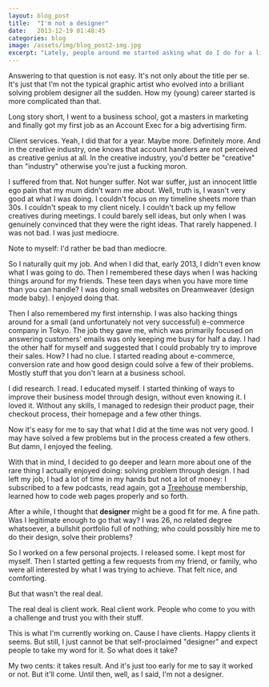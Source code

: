 ```yaml
---
layout: blog_post
title:  "I'm not a designer"
date:   2013-12-19 01:48:45
categories: blog
image: /assets/img/blog_post2-img.jpg
excerpt: "Lately, people around me started asking what do I do for a living. And truth is, I don't know what to answer. "
---
```



Answering to that question is not easy. It's not only about the title per se. It's just that I'm not the typical graphic artist who evolved into a brilliant solving problem designer all the sudden. How my (young) career started is more complicated than that.

Long story short, I went to a business school, got a masters in marketing and finally got my first job as an Account Exec for a big advertising firm. 

Client services. Yeah, I did that for a year. Maybe more. Definitely more. And in the creative industry, one knows that account handlers are not perceived as creative genius at all. In the creative industry, you'd better be "creative" than "industry" otherwise you're just a fucking moron. 

I suffered from that. Not hunger suffer. Not war suffer, just an innocent little ego pain that my mum didn't warn me about. Well, truth is, I wasn't very good at what I was doing. I couldn't focus on my timeline sheets more than 30s. I couldn't speak to my client nicely. I couldn't back up my fellow creatives during meetings. I could barely sell ideas, but only when I was genuinely convinced that they were the right ideas. That rarely happened. I was not bad. I was just mediocre. 

Note to myself: I'd rather be bad than mediocre. 

So I naturally quit my job. And when I did that, early 2013, I didn't even know what I was going to do. Then I remembered these days when I was hacking things around for my friends. These teen days when you have more time than you can handle? I was doing small websites on Dreamweaver (design mode baby). I enjoyed doing that. 

Then I also remembered my first internship. I was also hacking things around for a small (and unfortunately not very successful) e-commerce company in Tokyo. The job they gave me, which was primarily focused on answering customers' emails was only keeping me busy for half a day. I had the other half for myself and suggested that I could probably try to improve their sales. How? I had no clue. I started reading about e-commerce, conversion rate and how good design could solve a few of their problems. Mostly stuff that you don't learn at a business school.

I did research. I read. I educated myself. I started thinking of ways to improve their business model through design, without even knowing it. I loved it. Without any skills, I managed to redesign their product page, their checkout process, their homepage and a few other things. 

Now it's easy for me to say that what I did at the time was not very good. I may have solved a few problems but in the process created a few others. But damn, I enjoyed the feeling. 

With that in mind, I decided to go deeper and learn more about one of the rare thing I actually enjoyed doing: solving problem through design. I had left my job, I had a lot of time in my hands but not a lot of money: I subscribed to a few podcasts, read again, got a [Treehouse](http://www.teamtreehouse.com) membership, learned how to code web pages properly and so forth. 

After a while, I thought that **designer** might be a good fit for me. A fine path. Was I legitimate enough to go that way? I was 26, no related degree whatsoever, a bullshit portfolio full of nothing; who could possibly hire me to do their design, solve their problems? 

So I worked on a few personal projects. I released some. I kept most for myself. Then I started getting a few requests from my friend, or family, who were all interested by what I was trying to achieve. That felt nice, and comforting. 

But that wasn't the real deal.

The real deal is client work. Real client work. People who come to you with a challenge and trust you with their stuff.

This is what I'm currently working on. Cause I have clients. Happy clients it seems. But still, I just cannot be that self-proclaimed "designer" and expect people to take my word for it. So what does it take? 

My two cents: it takes result. And it's just too early for me to say it worked or not. But it'll come. Until then, well, as I said, I'm not a designer. 

